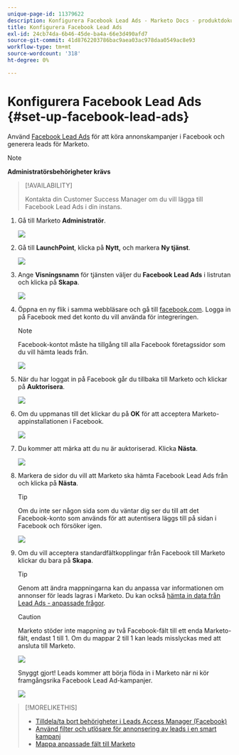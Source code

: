 ```yaml
---
unique-page-id: 11379622
description: Konfigurera Facebook Lead Ads - Marketo Docs - produktdokumentation
title: Konfigurera Facebook Lead Ads
exl-id: 24cb74da-6b46-45de-ba4a-66e3d490afd7
source-git-commit: 41d8762203786bac9aea03ac978daa0549ac8e93
workflow-type: tm+mt
source-wordcount: '318'
ht-degree: 0%

---
```


# Konfigurera Facebook Lead Ads {#set-up-facebook-lead-ads}

Använd [Facebook Lead Ads](https://www.facebook.com/business/a/lead-ads) för att köra annonskampanjer i Facebook och generera leads för Marketo.

>[!NOTE]
>
>**Administratörsbehörigheter krävs**

>[!AVAILABILITY]
>
>Kontakta din Customer Success Manager om du vill lägga till Facebook Lead Ads i din instans.

1. Gå till Marketo **Administratör**.

   ![](assets/image2016-11-29-10-3a50-3a29.png)

1. Gå till **LaunchPoint**, klicka på **Nytt,** och markera **Ny tjänst**.

   ![](assets/image2016-11-29-10-3a51-3a11.png)

1. Ange **Visningsnamn** för tjänsten väljer du **Facebook Lead Ads** i listrutan och klicka på **Skapa**.

   ![](assets/image2016-11-29-10-3a51-3a47.png)

1. Öppna en ny flik i samma webbläsare och gå till [facebook.com](https://www.facebook.com). Logga in på Facebook med det konto du vill använda för integreringen.

   >[!NOTE]
   >
   >Facebook-kontot måste ha tillgång till alla Facebook företagssidor som du vill hämta leads från.

   ![](assets/image2016-11-29-10-3a52-3a29.png)

1. När du har loggat in på Facebook går du tillbaka till Marketo och klickar på **Auktorisera**.

   ![](assets/image2016-11-29-10-3a52-3a51.png)

1. Om du uppmanas till det klickar du på **OK** för att acceptera Marketo-appinstallationen i Facebook.

   ![](assets/image2016-11-29-10-3a56-3a3.png)

1. Du kommer att märka att du nu är auktoriserad. Klicka **Nästa**.

   ![](assets/image2016-11-29-10-3a56-3a28.png)

1. Markera de sidor du vill att Marketo ska hämta Facebook Lead Ads från och klicka på **Nästa**.

   >[!TIP]
   >
   >Om du inte ser någon sida som du väntar dig ser du till att det Facebook-konto som används för att autentisera läggs till på sidan i Facebook och försöker igen.

   ![](assets/image2016-11-29-10-3a58-3a36.png)

1. Om du vill acceptera standardfältkopplingar från Facebook till Marketo klickar du bara på **Skapa**.

   >[!TIP]
   >
   >Genom att ändra mappningarna kan du anpassa var informationen om annonser för leads lagras i Marketo. Du kan också [hämta in data från Lead Ads - anpassade frågor](/help/marketo/product-docs/demand-generation/facebook/set-up-facebook-lead-ads/map-custom-fields-to-marketo.md).

   >[!CAUTION]
   >
   >Marketo stöder inte mappning av två Facebook-fält till ett enda Marketo-fält, endast 1 till 1. Om du mappar 2 till 1 kan leads misslyckas med att ansluta till Marketo.

   ![](assets/image2016-11-29-11-3a0-3a2.png)

   Snyggt gjort! Leads kommer att börja flöda in i Marketo när ni kör framgångsrika Facebook Lead Ad-kampanjer.

   ![](assets/image2016-11-29-12-3a32-3a54.png)

>[!MORELIKETHIS]
>
>* [Tilldela/ta bort behörigheter i Leads Access Manager (Facebook)](https://www.facebook.com/business/help/540596413257598?id=735435806665862)
>* [Använd filter och utlösare för annonsering av leads i en smart kampanj](/help/marketo/product-docs/demand-generation/facebook/use-lead-ads-filters-and-triggers-in-a-smart-campaign.md)
>* [Mappa anpassade fält till Marketo](/help/marketo/product-docs/demand-generation/facebook/set-up-facebook-lead-ads/map-custom-fields-to-marketo.md)

